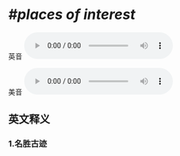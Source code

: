 # ***\#places of interest*** 
英音
<audio src="./media/places of interest1_AAC.aac" controls="controls"></audio>

美音
<audio src="./media/places of interest2_AAC.aac" controls="controls"></audio>



  

英文释义
---
### 1.**名胜古迹**  


